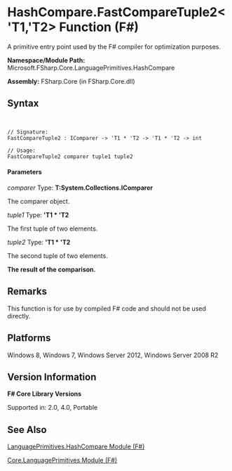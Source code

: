# HashCompare.FastCompareTuple2<'T1,'T2> Function (F#)

A primitive entry point used by the F# compiler for optimization purposes.

**Namespace/Module Path:** Microsoft.FSharp.Core.LanguagePrimitives.HashCompare

**Assembly:** FSharp.Core (in FSharp.Core.dll)


## Syntax


```


// Signature:
FastCompareTuple2 : IComparer -> 'T1 * 'T2 -> 'T1 * 'T2 -> int

// Usage:
FastCompareTuple2 comparer tuple1 tuple2

```



#### Parameters
*comparer*
Type: **T:System.Collections.IComparer**


The comparer object.


*tuple1*
Type: **'T1 &#42; 'T2**


The first tuple of two elements.


*tuple2*
Type: **'T1 &#42; 'T2**


The second tuple of two elements.



**The result of the comparison.**
## Remarks
This function is for use by compiled F# code and should not be used directly.


## Platforms
Windows 8, Windows 7, Windows Server 2012, Windows Server 2008 R2


## Version Information
**F# Core Library Versions**

Supported in: 2.0, 4.0, Portable




## See Also
[LanguagePrimitives.HashCompare Module &#40;F&#35;&#41;](LanguagePrimitives.HashCompare-Module-%5BFSharp%5D.md)

[Core.LanguagePrimitives Module &#40;F&#35;&#41;](Core.LanguagePrimitives-Module-%5BFSharp%5D.md)

